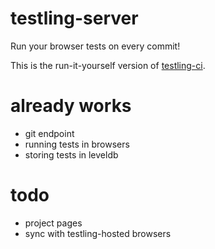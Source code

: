 # testling-server

Run your browser tests on every commit!

This is the run-it-yourself version of
[testling-ci](https://ci.testling.com).

# already works

* git endpoint
* running tests in browsers
* storing tests in leveldb

# todo

* project pages
* sync with testling-hosted browsers
